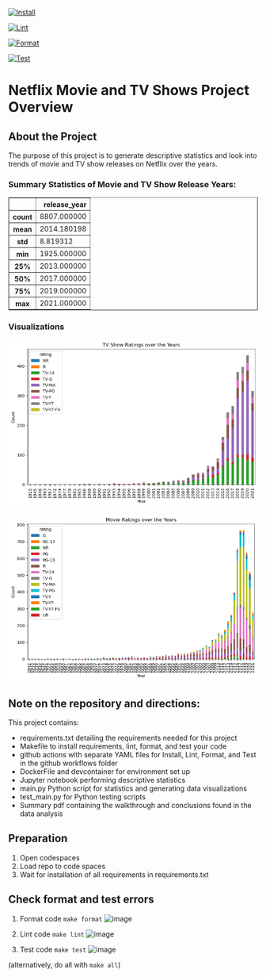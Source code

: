 [![Install](https://github.com/nogibjj/jdc154_Descriptive_Stats/actions/workflows/hello.yml/badge.svg)](https://github.com/nogibjj/jdc154_Descriptive_Stats/actions/workflows/hello.yml)

[![Lint](https://github.com/nogibjj/jdc154_Descriptive_Stats/actions/workflows/lint.yml/badge.svg)](https://github.com/nogibjj/jdc154_Descriptive_Stats/actions/workflows/lint.yml)

[![Format](https://github.com/nogibjj/jdc154_Descriptive_Stats/actions/workflows/format.yml/badge.svg)](https://github.com/nogibjj/jdc154_Descriptive_Stats/actions/workflows/format.yml)

[![Test](https://github.com/nogibjj/jdc154_Descriptive_Stats/actions/workflows/test.yml/badge.svg)](https://github.com/nogibjj/jdc154_Descriptive_Stats/actions/workflows/test.yml)

# Netflix Movie and TV Shows Project Overview

## About the Project
The purpose of this project is to generate descriptive statistics and look into trends of movie and TV show releases on Netflix over the years. 

### Summary Statistics of Movie and TV Show Release Years:
<table border="1" class="dataframe">
  <thead>
    <tr style="text-align: right;">
      <th></th>
      <th>release_year</th>
    </tr>
  </thead>
  <tbody>
    <tr>
      <th>count</th>
      <td>8807.000000</td>
    </tr>
    <tr>
      <th>mean</th>
      <td>2014.180198</td>
    </tr>
    <tr>
      <th>std</th>
      <td>8.819312</td>
    </tr>
    <tr>
      <th>min</th>
      <td>1925.000000</td>
    </tr>
    <tr>
      <th>25%</th>
      <td>2013.000000</td>
    </tr>
    <tr>
      <th>50%</th>
      <td>2017.000000</td>
    </tr>
    <tr>
      <th>75%</th>
      <td>2019.000000</td>
    </tr>
    <tr>
      <th>max</th>
      <td>2021.000000</td>
    </tr>
  </tbody>
</table>
</div>

### Visualizations
![alt text](images/TV_ratings.png)

![alt text](images/Movie_ratings.png)

## Note on the repository and directions:
This project contains:
* requirements.txt detailing the requirements needed for this project
* Makefile to install requirements, lint, format, and test your code
* github actions with separate YAML files for Install, Lint, Format, and Test in the github workflows folder
* DockerFile and devcontainer for environment set up
* Jupyter notebook performing descriptive statistics 
* main.py Python script for statistics and generating data visualizations
* test_main.py for Python testing scripts
* Summary pdf containing the walkthrough and  conclusions found in the data analysis



## Preparation
1. Open codespaces 
2. Load repo to code spaces
2. Wait for installation of all requirements in requirements.txt

## Check format and test errors
1. Format code `make format`
![image](https://github.com/user-attachments/assets/7688b60a-9f2b-45a2-acf3-8a7f66f346e1)

2. Lint code `make lint`
![image](https://github.com/user-attachments/assets/a225ac16-a6f1-4460-bc94-c6f9f6eae799)

3. Test code `make test`
![image](https://github.com/user-attachments/assets/366e23c2-a513-400f-bb7d-900abbdd41b1)

(alternatively, do all with `make all`)




